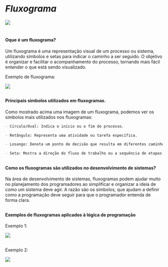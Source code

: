 
# _Fluxograma_

![](https://encrypted-tbn0.gstatic.com/images?q=tbn:ANd9GcTSXWxzQJTO_4XLVs54WJkWuBQkGKPAQmGghg&s)

# 

#### __Oque é um fluxograma?__

Um fluxograma é uma representação visual de um processo ou sistema, utilizando símbolos e setas para indicar o caminho a ser seguido. O objetivo é organizar e facilitar o acompanhamento do processo, tornando mais fácil entender o que está sendo visualizado.

Exemplo de fluxograma:

![](https://lh6.googleusercontent.com/HfQ3Czrf1BgHGJcBktVF3AhSV6OWb912-LAcMHss013gP_-eFvctXqzulRThqlqGWB4ftvlqy3e0vX37he2PjAirROR3kI9eODFAQQFDWNE-sN4CbkLG4AmhU30LshqiJLBDwBrz)

## 

#### __Principais simbolos utilizados em fluxogramas.__

Como mostrado acima uma imagem de um fluxograma, podemos ver os simbolos mais utilizados nos fluxogramas:

```markdown
- Círculo/Oval: Indica o início ou o fim do processo.

- Retângulo: Representa uma atividade ou tarefa específica.

- Losango: Denota um ponto de decisão que resulta em diferentes caminhos.

- Seta: Mostra a direção do fluxo de trabalho ou a sequência de etapas.

```

## 

#### __Como os fluxogramas são utilizados no desenvolvimento de sistemas?__

Na área de desenvolvimento de sistemas, fluxogramas podem ajudar muito no planejamento dos programadores ao simplificar e organizar a ideia de como um sistema deve agir. A razão são os símbolos, que ajudam a definir como a programação deve seguir para que o programador entenda de forma clara.

## 

#### __Exemplos de fluxogramas aplicados à lógica de programação__

Exemplo 1:

![](https://scontent-gru1-2.xx.fbcdn.net/v/t1.15752-9/480051622_4094595450769614_5368161474302712516_n.png?stp=dst-png_p480x480&_nc_cat=108&ccb=1-7&_nc_sid=0024fc&_nc_ohc=vgrSpUpXlccQ7kNvgGXQ4Ka&_nc_oc=AdjaGLiJd45UVbhBsWTCo03RX9qIjg-WJslhtHwVVWBOdb2N6POmTILhc87tZH2Tp_c&_nc_ad=z-m&_nc_cid=0&_nc_zt=23&_nc_ht=scontent-gru1-2.xx&oh=03_Q7cD1gEdBaQFKSpw91qUrkJsO3-bF9B_xWN5226CVEUy2EE6ew&oe=67E579F4)

## 

Exemplo 2:

![](https://scontent-gru2-1.xx.fbcdn.net/v/t1.15752-9/482144584_1669582207242687_9070944990482422056_n.png?stp=dst-png_s720x720&_nc_cat=107&ccb=1-7&_nc_sid=0024fc&_nc_ohc=QNonY2Na1AoQ7kNvgFZsVa-&_nc_oc=AdiQgEh4_VC9Ku4MgOtS8pToDIK5ZBG0uLOgjrTXP1GTGjrvQnDKbJl6D-n3PQBxkww&_nc_ad=z-m&_nc_cid=0&_nc_zt=23&_nc_ht=scontent-gru2-1.xx&oh=03_Q7cD1gHtwOED4Z97OUKzpqII-w2bsffAANwvlcqXXP0j6tBrhw&oe=67E5614B)

## 
